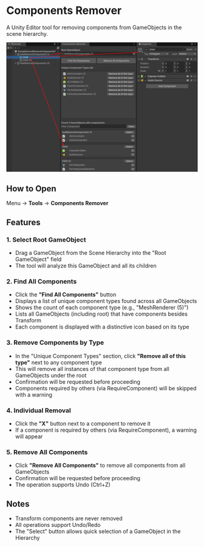 # Components Remover

A Unity Editor tool for removing components from GameObjects in the scene hierarchy.

![](./imgs/ComponentsRemover.png)

## How to Open

Menu → **Tools** → **Components Remover**

## Features

### 1. Select Root GameObject

- Drag a GameObject from the Scene Hierarchy into the "Root GameObject" field
- The tool will analyze this GameObject and all its children

### 2. Find All Components

- Click the **"Find All Components"** button
- Displays a list of unique component types found across all GameObjects
- Shows the count of each component type (e.g., "MeshRenderer (5)")
- Lists all GameObjects (including root) that have components besides Transform
- Each component is displayed with a distinctive icon based on its type

### 3. Remove Components by Type

- In the "Unique Component Types" section, click **"Remove all of this type"** next to any component type
- This will remove all instances of that component type from all GameObjects under the root
- Confirmation will be requested before proceeding
- Components required by others (via RequireComponent) will be skipped with a warning

### 4. Individual Removal

- Click the **"X"** button next to a component to remove it
- If a component is required by others (via RequireComponent), a warning will appear

### 5. Remove All Components

- Click **"Remove All Components"** to remove all components from all GameObjects
- Confirmation will be requested before proceeding
- The operation supports Undo (Ctrl+Z)

## Notes

- Transform components are never removed
- All operations support Undo/Redo
- The "Select" button allows quick selection of a GameObject in the Hierarchy
